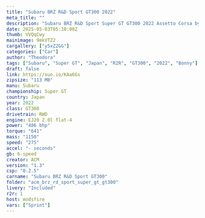 ```yaml
---
title: "Subaru BRZ R&D Sport GT300 2022"
meta_title: ""
description: "Subaru BRZ R&D Sport Super GT GT300 2022 Assetto Corsa by Bonny"
date: 2025-05-03T05:10:00Z
thumb: VVQqCwy
mainimage: 9mkVTZ2
cargallery: ["y5xZ2GG"]
categories: ["Car"]
author: "Theodora"
tags: ["Subaru", "Super GT", "Japan", "R2R", "GT300", "2022", "Bonny"]
draft: false
link: https://ouo.io/KAa6Gs
zipsize: "113 MB"
manu: Subaru
championship: Super GT
country: Japan
year: 2022
class: GT300
drivetrain: RWD
engine: EJ20 2.0l flat-4
power: "486 bhp"
torque: "641"
mass: "1150"
speed: "275"
accel: "- seconds"
gb: 6-speed
creator: ACM
version: "1.3"
csp: "0.2.5"
carname: "Subaru BRZ R&D Sport GT300"
folder: "acm_brz_rd_sport_super_gt_gt300"
livery: "Included"
r2r: 1
host: modsfire
vars: ["Sprint"]
---
```

